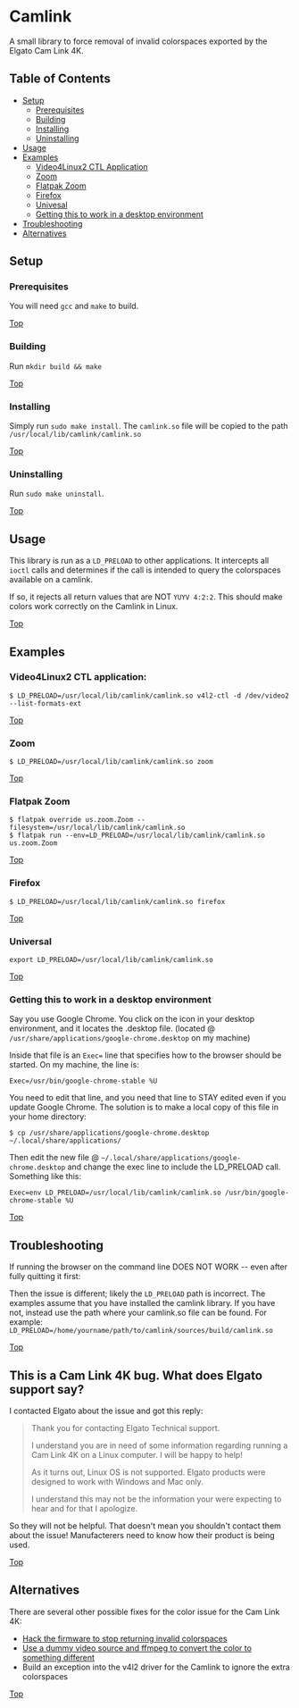 # Camlink

A small library to force removal of invalid colorspaces exported by the Elgato Cam Link 4K.

## Table of Contents
- [Setup](#setup)
  - [Prerequisites](#prerequisites)
  - [Building](#building)
  - [Installing](#installing)
  - [Uninstalling](#uninstalling)
- [Usage](#usage)
- [Examples](#examples)
  - [Video4Linux2 CTL Application](#video4linux2-ctl-application)
  - [Zoom](#zoom)
  - [Flatpak Zoom](#flatpak-zoom)
  - [Firefox](#firefox)
  - [Univesal](#universal)
  - [Getting this to work in a desktop environment](#getting-this-to-work-in-a-desktop-environment)
- [Troubleshooting](#troubleshooting)
- [Alternatives](#alternatives)

## Setup

### Prerequisites

You will need `gcc` and `make` to build.

[Top][toc]

### Building

Run `mkdir build && make`

[Top][toc]

### Installing

Simply run `sudo make install`. The `camlink.so` file will be copied to the path `/usr/local/lib/camlink/camlink.so`

[Top][toc]

### Uninstalling

Run `sudo make uninstall`.

[Top][toc]

## Usage

This library is run as a `LD_PRELOAD` to other applications. It intercepts all `ioctl` calls
and determines if the call is intended to query the colorspaces available on a camlink.

If so, it rejects all return values that are NOT `YUYV 4:2:2`. This should make colors work
correctly on the Camlink in Linux.

[Top][toc]

## Examples

### Video4Linux2 CTL application:

```
$ LD_PRELOAD=/usr/local/lib/camlink/camlink.so v4l2-ctl -d /dev/video2 --list-formats-ext
```

[Top][toc]

### Zoom
```
$ LD_PRELOAD=/usr/local/lib/camlink/camlink.so zoom
```

[Top][toc]

### Flatpak Zoom
```
$ flatpak override us.zoom.Zoom --filesystem=/usr/local/lib/camlink/camlink.so
$ flatpak run --env=LD_PRELOAD=/usr/local/lib/camlink/camlink.so us.zoom.Zoom
```

[Top][toc]

### Firefox
```
$ LD_PRELOAD=/usr/local/lib/camlink/camlink.so firefox
```

[Top][toc]

### Universal
```
export LD_PRELOAD=/usr/local/lib/camlink/camlink.so
```

[Top][toc]

### Getting this to work in a desktop environment

Say you use Google Chrome. You click on the icon in your desktop environment, and it locates the .desktop file. (located @ `/usr/share/applications/google-chrome.desktop` on my machine)

Inside that file is an `Exec=` line that specifies how to the browser should be started. On my machine, the line is:

```
Exec=/usr/bin/google-chrome-stable %U
```

You need to edit that line, and you need that line to STAY edited even if you update Google Chrome. The solution is to make a local copy of this file in your home directory:

```
$ cp /usr/share/applications/google-chrome.desktop ~/.local/share/applications/
```

Then edit the new file @ `~/.local/share/applications/google-chrome.desktop` and change the exec line to include the LD\_PRELOAD call. Something like this:

```
Exec=env LD_PRELOAD=/usr/local/lib/camlink/camlink.so /usr/bin/google-chrome-stable %U 
```

[Top][toc]

## Troubleshooting
If running the browser on the command line DOES NOT WORK -- even after fully quitting it first:

Then the issue is different; likely the `LD_PRELOAD` path is incorrect. The examples assume that you have installed the camlink library. If you have not, instead use the path where your camlink.so file can be found. For example: `LD_PRELOAD=/home/yourname/path/to/camlink/sources/build/camlink.so`

[Top][toc]

## This is a Cam Link 4K bug. What does Elgato support say?

I contacted Elgato about the issue and got this reply:

> Thank you for contacting Elgato Technical support.
> 
> I understand you are in need of some information regarding running a Cam Link 4K on a Linux computer. I will be happy to help!
> 
> As it turns out, Linux OS is not supported. Elgato products were designed to work with Windows and Mac only. 
> 
> I understand this may not be the information your were expecting to hear and for that I apologize.

So they will not be helpful. That doesn't mean you shouldn't contact them about the issue! Manufacterers need to know how their product is being used.

[Top][toc]

## Alternatives

There are several other possible fixes for the color issue for the Cam Link 4K:

* [Hack the firmware to stop returning invalid colorspaces](https://assortedhackery.com/patching-cam-link-to-play-nicer-on-linux/)
* [Use a dummy video source and ffmpeg to convert the color to something different](https://www.reddit.com/r/linuxhardware/comments/dzqmvq/did_anyone_tried_an_elgato_cam_link_4k_on_gnulinux/fjdsx96/)
* Build an exception into the v4l2 driver for the Camlink to ignore the extra colorspaces

[Top][toc]

[toc]: #table-of-contents
